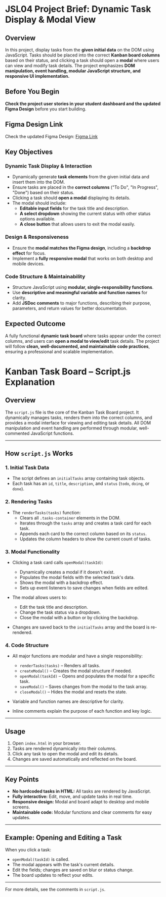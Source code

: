 # JSL04 Project Brief: Dynamic Task Display & Modal View

## Overview

In this project,  display tasks from the **given initial data** on the DOM using JavaScript. Tasks should be placed into the correct **Kanban board columns** based on their status, and clicking a task should open a **modal** where users can view and modify task details. The project emphasizes **DOM manipulation, event handling, modular JavaScript structure, and responsive UI implementation.**

## Before You Begin

**Check the project user stories in your student dashboard and the updated Figma Design** before you start building.

## Figma Design Link

Check the updated Figma Design: [Figma Link](https://www.figma.com/design/y7bFCUYL5ZHfPeojACBXg2/Challenges-%7C-JSL?node-id=0-1&p=f&t=Ki0CZk0RAjrk9Fhs-0)

## Key Objectives

### Dynamic Task Display & Interaction

- Dynamically generate **task elements** from the given initial data and insert them into the DOM.
- Ensure tasks are placed in the **correct columns** ("To Do", "In Progress", "Done") based on their status.
- Clicking a task should **open a modal** displaying its details.
- The modal should include:
  - **Editable input fields** for the task title and description.
  - **A select dropdown** showing the current status with other status options available.
  - **A close button** that allows users to exit the modal easily.

### Design & Responsiveness

- Ensure the **modal matches the Figma design**, including a **backdrop effect** for focus.
- Implement a **fully responsive modal** that works on both desktop and mobile devices.

### Code Structure & Maintainability

- Structure JavaScript using **modular, single-responsibility functions**.
- Use **descriptive and meaningful variable and function names** for clarity.
- Add **JSDoc comments** to major functions, describing their purpose, parameters, and return values for better documentation.

## Expected Outcome

A fully functional **dynamic task board** where tasks appear under the correct columns, and users can **open a modal to view/edit** task details. The project will follow **clean, well-documented, and maintainable code practices**, ensuring a professional and scalable implementation.

# Kanban Task Board – Script.js Explanation

## Overview

The `script.js` file is the core of the Kanban Task Board project. It dynamically manages tasks, renders them into the correct columns, and provides a modal interface for viewing and editing task details. All DOM manipulation and event handling are performed through modular, well-commented JavaScript functions.

---

## How `script.js` Works

### 1. Initial Task Data

- The script defines an `initialTasks` array containing task objects.
- Each task has an `id`, `title`, `description`, and `status` (`todo`, `doing`, or `done`).

### 2. Rendering Tasks

- The `renderTasks(tasks)` function:
  - Clears all `.tasks-container` elements in the DOM.
  - Iterates through the `tasks` array and creates a task card for each task.
  - Appends each card to the correct column based on its `status`.
  - Updates the column headers to show the current count of tasks.

### 3. Modal Functionality

- Clicking a task card calls `openModal(taskId)`:
  - Dynamically creates a modal if it doesn't exist.
  - Populates the modal fields with the selected task's data.
  - Shows the modal with a backdrop effect.
  - Sets up event listeners to save changes when fields are edited.

- The modal allows users to:
  - Edit the task title and description.
  - Change the task status via a dropdown.
  - Close the modal with a button or by clicking the backdrop.

- Changes are saved back to the `initialTasks` array and the board is re-rendered.

### 4. Code Structure

- All major functions are modular and have a single responsibility:
  - `renderTasks(tasks)` – Renders all tasks.
  - `createModal()` – Creates the modal structure if needed.
  - `openModal(taskId)` – Opens and populates the modal for a specific task.
  - `saveModal()` – Saves changes from the modal to the task array.
  - `closeModal()` – Hides the modal and resets the state.

- Variable and function names are descriptive for clarity.
- Inline comments explain the purpose of each function and key logic.

---

## Usage

1. Open `index.html` in your browser.
2. Tasks are rendered dynamically into their columns.
3. Click any task to open the modal and edit its details.
4. Changes are saved automatically and reflected on the board.

---

## Key Points

- **No hardcoded tasks in HTML:** All tasks are rendered by JavaScript.
- **Fully interactive:** Edit, move, and update tasks in real time.
- **Responsive design:** Modal and board adapt to desktop and mobile screens.
- **Maintainable code:** Modular functions and clear comments for easy updates.

---

## Example: Opening and Editing a Task

When you click a task:
- `openModal(taskId)` is called.
- The modal appears with the task's current details.
- Edit the fields; changes are saved on blur or status change.
- The board updates to reflect your edits.

---

For more details, see the comments in `script.js`.
